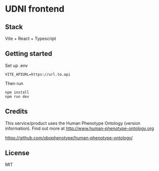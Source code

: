 # UDNI frontend

## Stack

Vite + React + Typescript

## Getting started

Set up .env

```
VITE_APIURL=https://url.to.api
```

Then run

```
npm install
npm run dev
```

## Credits

This service/product uses the Human Phenotype Ontology (version information). Find out more at http://www.human-phenotype-ontology.org

https://github.com/obophenotype/human-phenotype-ontology/

## License

MIT
